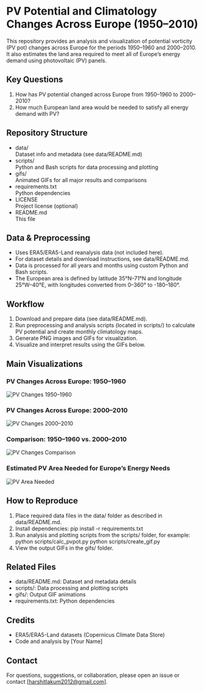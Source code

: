 # PV Potential and Climatology Changes Across Europe (1950–2010)

This repository provides an analysis and visualization of potential vorticity (PV pot) changes across Europe for the periods 1950–1960 and 2000–2010. It also estimates the land area required to meet all of Europe’s energy demand using photovoltaic (PV) panels.

## Key Questions

1. How has PV potential changed across Europe from 1950–1960 to 2000–2010?
2. How much European land area would be needed to satisfy all energy demand with PV?

## Repository Structure

- data/  
  Dataset info and metadata (see data/README.md)
- scripts/  
  Python and Bash scripts for data processing and plotting
- gifs/  
  Animated GIFs for all major results and comparisons
- requirements.txt  
  Python dependencies
- LICENSE  
  Project license (optional)
- README.md  
  This file

## Data & Preprocessing

- Uses ERA5/ERA5-Land reanalysis data (not included here).
- For dataset details and download instructions, see data/README.md.
- Data is processed for all years and months using custom Python and Bash scripts.
- The European area is defined by latitude 35°N–71°N and longitude 25°W–40°E, with longitudes converted from 0–360° to -180–180°.

## Workflow

1. Download and prepare data (see data/README.md).
2. Run preprocessing and analysis scripts (located in scripts/) to calculate PV potential and create monthly climatology maps.
3. Generate PNG images and GIFs for visualization.
4. Visualize and interpret results using the GIFs below.

## Main Visualizations

### PV Changes Across Europe: 1950–1960
![PV Changes 1950–1960](gifs/pv_changes_1950_1960.gif)

### PV Changes Across Europe: 2000–2010
![PV Changes 2000–2010](gifs/pv_changes_2000_2010.gif)

### Comparison: 1950–1960 vs. 2000–2010
![PV Changes Comparison](gifs/comparison_1950_2010.gif)

### Estimated PV Area Needed for Europe’s Energy Needs
![PV Area Needed](gifs/pv_area_needed.gif)

## How to Reproduce

1. Place required data files in the data/ folder as described in data/README.md.
2. Install dependencies:
    pip install -r requirements.txt
3. Run analysis and plotting scripts from the scripts/ folder, for example:
    python scripts/calc_pvpot.py
    python scripts/create_gif.py
4. View the output GIFs in the gifs/ folder.

## Related Files

- data/README.md: Dataset and metadata details  
- scripts/: Data processing and plotting scripts  
- gifs/: Output GIF animations  
- requirements.txt: Python dependencies

## Credits

- ERA5/ERA5-Land datasets (Copernicus Climate Data Store)
- Code and analysis by [Your Name]

## Contact

For questions, suggestions, or collaboration, please open an issue or contact [harshitlakum2012@gmail.com].
